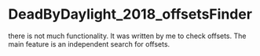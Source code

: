 # DeadByDaylight_2018_offsetsFinder
there is not much functionality. It was written by me to check offsets. The main feature is an independent search for offsets.
